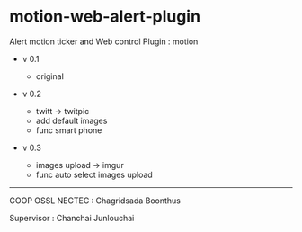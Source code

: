 motion-web-alert-plugin
==================================

Alert motion ticker and Web control
Plugin : motion

  + v 0.1
    - original

  + v 0.2
    - twitt -> twitpic
    - add default images
    - func smart phone

  + v 0.3
    - images upload -> imgur
    - func auto select images upload

--------------------------
COOP OSSL NECTEC :  Chagridsada Boonthus

Supervisor : Chanchai Junlouchai

